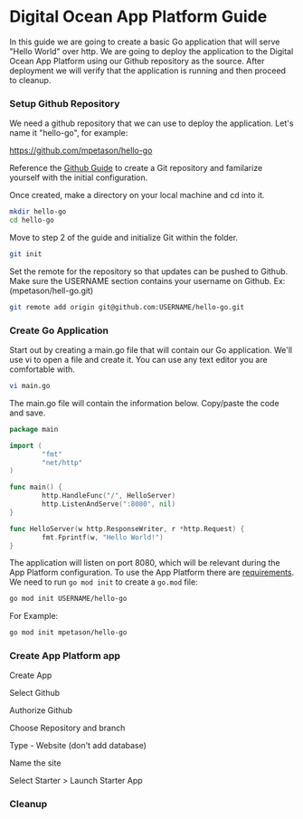 # Digital Ocean App Platform Guide

In this guide we are going to create a basic Go application that will serve "Hello World" over http. We are going to deploy the application to the Digital Ocean App Platform using our Github repository as the source. After deployment we will verify that the application is running and then proceed to cleanup.

### Setup Github Repository

We need a github repository that we can use to deploy the application. Let's name it "hello-go", for example:

https://github.com/mpetason/hello-go

Reference the [Github Guide](https://www.digitalocean.com/community/tutorials/how-to-push-an-existing-project-to-github) to create a Git repository and familarize yourself with the initial configuration.

Once created, make a directory on your local machine and cd into it.

```bash
mkdir hello-go
cd hello-go
```

Move to step 2 of the guide and initialize Git within the folder.

```bash
git init
```

Set the remote for the repository so that updates can be pushed to Github. Make sure the USERNAME section contains your username on Github. Ex: (mpetason/hell-go.git)

```bash
git remote add origin git@github.com:USERNAME/hello-go.git
```

### Create Go Application

Start out by creating a main.go file that will contain our Go application. We'll use vi to open a file and create it. You can use any text editor you are comfortable with.

```bash
vi main.go
```

The main.go file will contain the information below. Copy/paste the code and save. 

```go
package main

import (
        "fmt"
        "net/http"
)

func main() {
        http.HandleFunc("/", HelloServer)
        http.ListenAndServe(":8080", nil)
}

func HelloServer(w http.ResponseWriter, r *http.Request) {
        fmt.Fprintf(w, "Hello World!")
}
```

The application will listen on port 8080, which will be relevant during the App Platform configuration. To use the App Platform there are [requirements](https://docs.digitalocean.com/products/app-platform/build-system/cloud-native-buildpacks/golang/). We need to run `go mod init` to create a `go.mod` file:

```bash
go mod init USERNAME/hello-go
```

For Example: 

```bash
go mod init mpetason/hello-go
```

### Create App Platform app

Create App 

Select Github

Authorize Github

Choose Repository and branch

Type - Website (don't add database)

Name the site

Select Starter > Launch Starter App

### Cleanup
